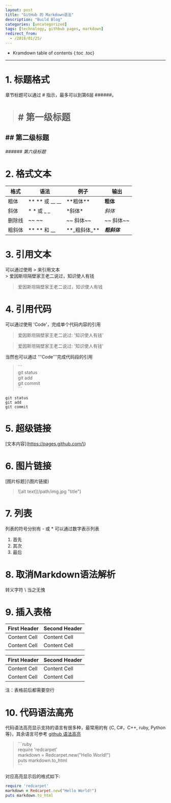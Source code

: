 ```yaml
---
layout: post
title: "GitHub 的 Markdown语法"
description: "Build Blog"
categories: [uncategorized]
tags: [technology, githbub pages, markdown]
redirect_from:
  - /2018/01/25/
---
```

* Kramdown table of contents
{:toc .toc}
---
# 1. 标题格式
章节标题可以通过 \# 指示，最多可以到第6层 \#\#\#\#\#\#。

># \# 第一级标题  
##  \#\# 第二级标题  
###### \#\#\#\#\#\# 第六级标题

# 2. 格式文本

|   格式     |     语法     |      例子   |     输出   |      
| ---------- | ------------ | ----------- | -----------| 
|   粗体     | \*\* \*\* 或 \_\_ \_\_ | \*\*粗体\*\* | **粗体** |  
|   斜体     | \* \* 或 \_  \_ | \*斜体\* | *斜体* |  
|  删除线    | ~~ ~~ | \~\~ 斜体\~\~  | ~~ 斜体~~ |  
| 粗斜体  | \*\* \*\* 和 \_\_ | \*\*\_粗斜体\_\*\* | **_粗斜体_**| 

# 3. 引用文本  
可以通过使用 \> 来引用文本  
\> 爱因斯坦隔壁家王老二说过，知识使人有钱

> 爱因斯坦隔壁家王老二说过，知识使人有钱

# 4. 引用代码  
可以通过使用 \'Code\'，完成单个代码内容的引用  
> 爱因斯坦隔壁家王老二说过: \'知识使人有钱\'  
 
> 爱因斯坦隔壁家王老二说过: \'知识使人有钱\' 

当然也可以通过 \'\'\'Code\'\'\'完成代码段的引用

>\`\`\`  
git status  
git add  
git commit  
\`\`\`

```
git status  
git add  
git commit  
```

# 5. 超级链接
\[文本内容\]\(https://pages.github.com/\)  

# 6. 图片链接
\[图片标题\](\图片链接\)
> \![alt text\]\(/path/img.jpg "title"\)  

# 7. 列表
列表的符号分别有 \- 或 \*
可以通过数字表示列表
1. 首先  
2. 其次  
3. 最后  

# 8. 取消Markdown语法解析
转义字符 \ 当之无愧

# 9. 插入表格
| First Header  | Second Header |  
| ------------- | ------------- |  
| Content Cell  | Content Cell  |  
| Content Cell  | Content Cell  |  


| First Header  | Second Header |
| ------------- | ------------- |
| Content Cell  | Content Cell  |
| Content Cell  | Content Cell  |

注：表格前后都需要空行



# 10. 代码语法高亮
代码语法高亮显示支持的语言有很多种，最常用的有 \{C, C#，C++, ruby, Python等\}，其余语言可参考 [github 语法高亮](https://github.com/github/linguist/blob/master/lib/linguist/languages.yml)

> \`\`\`ruby  
require 'redcarpet'  
markdown = Redcarpet.new("Hello World!")  
puts markdown.to_html  
\`\`\`

对应高亮显示后的格式如下:
```ruby  
require 'redcarpet'  
markdown = Redcarpet.new("Hello World!")  
puts markdown.to_html  
```  